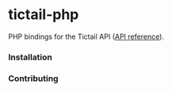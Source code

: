 tictail-php
==============

PHP bindings for the Tictail API ([API reference](https://tictail.com/developers/documentation/api-reference/)).

### Installation


### Contributing
